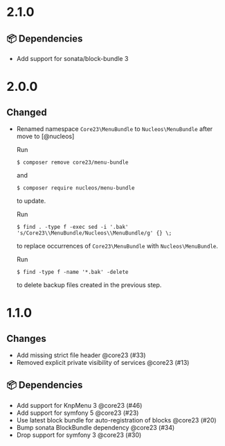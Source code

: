 # 2.1.0

## 📦 Dependencies

- Add support for sonata/block-bundle 3 

# 2.0.0

## Changed

* Renamed namespace `Core23\MenuBundle` to `Nucleos\MenuBundle` after move to [@nucleos]

  Run

  ```
  $ composer remove core23/menu-bundle
  ```

  and

  ```
  $ composer require nucleos/menu-bundle
  ```

  to update.

  Run

  ```
  $ find . -type f -exec sed -i '.bak' 's/Core23\\MenuBundle/Nucleos\\MenuBundle/g' {} \;
  ```

  to replace occurrences of `Core23\MenuBundle` with `Nucleos\MenuBundle`.

  Run

  ```
  $ find -type f -name '*.bak' -delete
  ```

  to delete backup files created in the previous step.


# 1.1.0

## Changes

- Add missing strict file header @core23 (#33)
- Removed explicit private visibility of services @core23 (#13)

## 📦 Dependencies

- Add support for KnpMenu 3 @core23 (#46)
- Add support for symfony 5 @core23 (#23)
- Use latest block bundle for auto-registration of blocks @core23 (#20)
- Bump sonata BlockBundle dependency @core23 (#34)
- Drop support for symfony 3 @core23 (#30)
